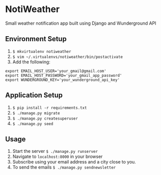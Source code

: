 # NotiWeather
Small weather notification app built using Django and Wunderground API

## Environment Setup
1. `$ mkvirtualenv notiweather`
1. `$ vim ~/.virtualenvs/notiweather/bin/postactivate`
1. Add the following:
```
export EMAIL_HOST_USER='your_gmail@gmail.com'
export EMAIL_HOST_PASSWORD='your_gmail_app_password'
export WUNDERGROUND_KEY='your_wunderground_api_key'
```

## Application Setup
1. `$ pip install -r requirements.txt`
1. `$ ./manage.py migrate`
1. `$ ./manage.py createsuperuser`
1. `$ ./manage.py seed`

## Usage
1. Start the server `$ ./manage.py runserver`
1. Navigate to `localhost:8000` in your browser
1. Subscribe using your email address and a city close to you.
1. To send the emails `$ ./manage.py sendnewsletter`
